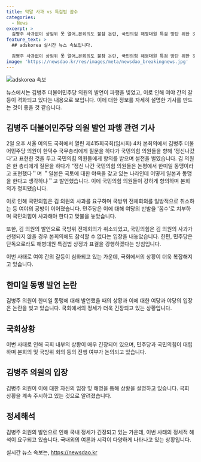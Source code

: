```yaml
---
title: 막말 사과 vs 특검법 꼼수
categories:
  - News
excerpt: >
  김병주 사과없이 상임위 못 열어…본회의도 불참 논란, 국민의힘 해병대원 특검 방탄 위한 것…사과해야, 22대 국회에서 김병주 의원의 발언으로 여야 간 갈등이 확산되고 있다. 국민의힘은 김 의원의 발언을 비판하며 사과를 요구하고, 이에 민주당은 국민의힘에 대한 비난을 쏟아내며 상호 대립하고 있다. 국방위 전체회의도 취소되는 등 여야 간 갈등이 고조되는 가운데, 국민들의 이목이 집중되고 있다.
feature_text: >
  ## adskorea 실시간 뉴스 속보입니다.

  김병주 사과없이 상임위 못 열어…본회의도 불참 논란, 국민의힘 해병대원 특검 방탄 위한 것…사과해야, 22대 국회에서 김병주 의원의 발언으로 여야 간 갈등이 확산되고 있다. 국민의힘은 김 의원의 발언을 비판하며 사과를 요구하고, 이에 민주당은 국민의힘에 대한 비난을 쏟아내며 상호 대립하고 있다. 국방위 전체회의도 취소되는 등 여야 간 갈등이 고조되는 가운데, 국민들의 이목이 집중되고 있다.
image: 'https://newsdao.kr/res/images/meta/newsdao_breakingnews.jpg'
---
```


<p><img src="https://newsdao.kr/res/images/meta/newsdao_breakingnews.jpg" alt="adskorea 속보" /></p>

<p>뉴스에서는 김병주 더불어민주당 의원의 발언이 파행을 빚었고, 이로 인해 여야 간의 갈등이 격화되고 있다는 내용으로 보입니다. 이에 대한 정보를 자세히 설명한 기사를 만드는 것이 좋을 것 같습니다.</p>

<h2 data-ke-size="size26">김병주 더불어민주당 의원 발언 파행 관련 기사</h2>

<p data-ke-size="size16">2일 오후 서울 여의도 국회에서 열린 제415회국회(임시회) 4차 본회의에서 김병주 더불어민주당 의원이 한덕수 국무총리에게 질문을 하다가 국민의힘 의원들을 향해 '정신나갔다'고 표현한 것을 두고 국민의힘 의원들에게 항의를 받으며 설전을 벌였습니다. 김 의원은 한 총리에게 질문을 하다가 "정신 나간 국민의힘 의원들은 논평에서 한미일 동맹이라고 표현했다＂며 ＂일본은 국토에 대한 야욕을 갖고 있는 나라인데 어떻게 일본과 동맹을 한다고 생각하냐＂고 발언했습니다. 이에 국민의힘 의원들이 강하게 항의하며 본회의가 정회됐습니다.</p>

<p data-ke-size="size16">이로 인해 국민의힘은 김 의원의 사과를 요구하며 국방위 전체회의를 일방적으로 취소하는 등 여야의 공방이 이어졌습니다. 민주당은 이에 대해 여당의 반발을 '꼼수'로 치부하며 국민의힘이 사과해야 한다고 맞불을 놓았습니다.</p>

<p data-ke-size="size16">또한, 김 의원의 발언으로 국방위 전체회의가 취소되었고, 국민의힘은 김 의원의 사과가 선행되지 않을 경우 본회의에도 참석할 수 없다는 입장을 내놓았습니다. 한편, 민주당은 단독으로라도 해병대원 특검법 상정과 표결을 강행하겠다는 방침입니다.</p>

<p data-ke-size="size16">이번 사태로 여야 간의 갈등이 심화되고 있는 가운데, 국회에서의 상황이 더욱 복잡해지고 있습니다.</p>

<h2 data-ke-size="size26">한미일 동맹 발언 논란</h2>

<p data-ke-size="size16">김병주 의원이 한미일 동맹에 대해 발언했을 때의 상황과 이에 대한 여당과 야당의 입장은 논란을 빚고 있습니다. 국회에서의 정세가 더욱 긴장되고 있는 상황입니다.</p>

<h2 data-ke-size="size26">국회상황</h2>

<p data-ke-size="size16">이번 사태로 인해 국회 내부의 상황이 매우 긴장되어 있으며, 민주당과 국민의힘이 대립하며 본회의 및 국방위 회의 등의 진행 여부가 논의되고 있습니다.</p>

<h2 data-ke-size="size26">김병주 의원의 입장</h2>

<p data-ke-size="size16">김병주 의원이 이에 대한 자신의 입장 및 해명을 통해 상황을 설명하고 있습니다. 국회 상황을 계속 주시하고 있는 것으로 알려졌습니다.</p>

<h2 data-ke-size="size26">정세해석</h2>

<p data-ke-size="size16">김병주 의원의 발언으로 인해 국내 정세가 긴장되고 있는 가운데, 이번 사태의 정세적 해석이 요구되고 있습니다. 국내외의 여론과 시각이 다양하게 나타나고 있는 상황입니다.</p>
실시간 뉴스 속보는, <a href="https://newsdao.kr" rel="dofollow">https://newsdao.kr</a>


